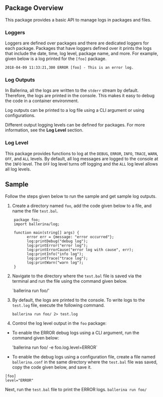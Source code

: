 ## Package Overview

This package provides a basic API to manage logs in packages and files. 

### Loggers 

Loggers are defined over packages and there are dedicated loggers for each package. Packages that have loggers defined over it prints the logs that include the date, time, log level, package name, and more.  For example, given below is a log printed for the `[foo]` package.

```2018-04-09 11:33:21,300 ERROR [foo] - This is an error log.```

### Log Outputs 

In Ballerina, all the logs are written to the `stderr` stream by default. Therefore, the logs are printed in the console. This makes it easy to debug the code in a container environment.

Log outputs can be printed to a log file using a CLI argument or using configurations.

Different output logging levels can be defined for packages. For more information, see the **Log Level** section.

### Log Level

This package provides functions to log at the `DEBUG`, `ERROR`, `INFO`, `TRACE`, `WARN`, `OFF`, and `ALL` levels. By default, all log messages are logged to the console at the `INFO` level. The `OFF` log level turns off logging and the `ALL` log level allows all log levels.

## Sample  

Follow the steps given below to run the sample and get sample log outputs.

1. Create a directory named `foo`, add the code given below to a  file, and name the file `test.bal`.


```ballerina
	package foo;
	import ballerina/log;

	function main(string[] args) {
    	  error err = {message: "error occurred"};
    	  log:printDebug("debug log");
    	  log:printError("error log");
    	  log:printErrorCause("error log with cause", err);
    	  log:printInfo("info log");
    	  log:printTrace("trace log");
    	  log:printWarn("warn log");		
	}
```

2. Navigate to the directory where the `test.bal` file is saved via the terminal and run the file using the command given below.

     `ballerina run foo/'

3. By default, the logs are printed to the console. To write logs to the `test.log` file, execute the following command.

    `ballerina run foo/ 2> test.log`

4. Control the log level output in the `foo` package:

* To enable the ERROR debug logs using a CLI argument, run the command given below:

     'ballerina run foo/ -e foo.log.level=ERROR`

* To enable the debug logs using a configuration file, create a file named `ballerina.conf` in the same directory where the `test.bal` file was saved, copy the code given below, and save it.

```ballerina
[foo]
level="ERROR"
```
Next, run the `test.bal` file to print the ERROR logs.
`ballerina run foo/`

